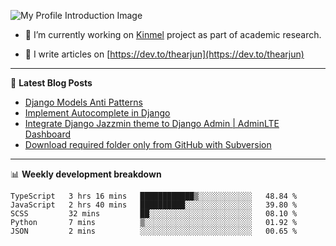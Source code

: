 ![My Profile Introduction Image](https://i.ibb.co/tLFZ15Q/gh.png)

- 🔭 I’m currently working on [Kinmel](https://github.com/thearjun/kinmel) project as part of academic research.

- 📝 I write articles on [https://dev.to/thearjun](https://dev.to/thearjun)

-------

📕 **Latest Blog Posts**
<!-- BLOG-POST-LIST:START -->
- [Django Models Anti Patterns](https://dev.to/thearjun/django-models-anti-patterns-1ma1)
- [Implement Autocomplete in Django](https://dev.to/thearjun/implement-autocomplete-in-django-3h20)
- [Integrate Django Jazzmin theme to Django Admin | AdminLTE Dashboard](https://dev.to/thearjun/integrate-django-jazzmin-theme-to-django-admin-adminlte-dashboard-5aao)
- [Download required folder only from GitHub with Subversion](https://dev.to/thearjun/download-required-folder-only-from-github-with-subversion-2gpc)
<!-- BLOG-POST-LIST:END -->

-------

📊 **Weekly development breakdown**
<!--START_SECTION:waka-->
```text
TypeScript   3 hrs 16 mins   ████████████▒░░░░░░░░░░░░   48.84 % 
JavaScript   2 hrs 40 mins   ██████████░░░░░░░░░░░░░░░   39.80 % 
SCSS         32 mins         ██░░░░░░░░░░░░░░░░░░░░░░░   08.10 % 
Python       7 mins          ▒░░░░░░░░░░░░░░░░░░░░░░░░   01.92 % 
JSON         2 mins          ░░░░░░░░░░░░░░░░░░░░░░░░░   00.65 % 
```
<!--END_SECTION:waka-->
<img src='https://profile-counter.glitch.me/thearjun/count.svg' width='0px'>
